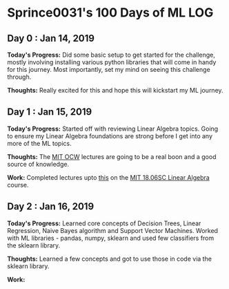 # Sprince0031's 100 Days of ML LOG

## Day 0 : Jan 14, 2019

<b> Today's Progress:</b> Did some basic setup to get started for the challenge, mostly involving installing various python libraries that will come in handy for this journey. Most importantly, set my mind on seeing this challenge through.

<b> Thoughts:</b> Really excited for this and hope this will kickstart my ML journey.

## Day 1 : Jan 15, 2019

<b> Today's Progress:</b> Started off with reviewing Linear Algebra topics. Going to ensure my Linear Algebra foundations are strong before I get into any more of the ML topics.

<b> Thoughts:</b> The <a href="https://ocw.mit.edu/">MIT OCW</a> lectures are going to be a real boon and a good source of knowledge.

<b> Work:</b> Completed lectures upto <a href="https://www.youtube.com/watch?v=QVKj3LADCnA&list=PL221E2BBF13BECF6C&index=6">this</a> on the <a href="https://ocw.mit.edu/courses/mathematics/18-06-linear-algebra-spring-2010/index.htm">MIT 18.06SC Linear Algebra</a> course.

## Day 2 : Jan 16, 2019

<b> Today's Progress:</b> Learned core concepts of Decision Trees, Linear Regression, Naive Bayes algorithm and Support Vector Machines. Worked with ML libraries - pandas, numpy, sklearn and used few classifiers from the sklearn library.

<b> Thoughts:</b> Learned a few concepts and got to use those in code via the sklearn library.

<b> Work:</b> 